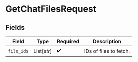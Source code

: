 # GetChatFilesRequest


## Fields

| Field                  | Type                   | Required               | Description            |
| ---------------------- | ---------------------- | ---------------------- | ---------------------- |
| `file_ids`             | List[*str*]            | :heavy_check_mark:     | IDs of files to fetch. |